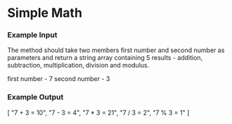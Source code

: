 ﻿# Simple Math

### Example Input
The method should take two members first number and second number as parameters and return a string array containing 5 results - addition, subtraction, multiplication, division and modulus.

first number  - 7
second number - 3

### Example Output
[
	"7 + 3 = 10",
	"7 - 3 = 4",
	"7 * 3 = 21",
	"7 / 3 = 2",
	"7 % 3 = 1"
]